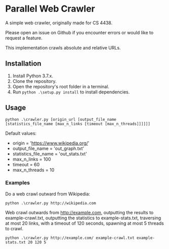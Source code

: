 # Parallel Web Crawler

A simple web crawler, originally made for CS 4438.

Please open an issue on Github if you encounter errors or would like to
request a feature.

This implementation crawls absolute and relative URLs.

## Installation
1. Install Python 3.7.x.
2. Clone the repository.
3. Open the repository's root folder in a terminal.
4. Run `python .\setup.py install` to install dependencies.

## Usage

`
python .\crawler.py [origin_url [output_file_name [statistics_file_name [max_n_links [timeout
[max_n_threads]]]]]]
`

Default values:
* origin = 'https://www.wikipedia.org/'
* output_file_name = 'out_graph.txt'
* statistics_file_name = 'out_stats.txt'
* max_n_links = 100
* timeout = 60
* max_n_threads = 10

### Examples

Do a web crawl outward from Wikipedia:

`python .\crawler.py http://wikipedia.com`

Web crawl outwards from http://example.com, outputting the results to
example-crawl.txt, outputting the statistics to example-stats.txt,
traversing at most 20 links, with a timeout of 120 seconds, spawning at
most 5 threads to crawl.

`python .\crawler.py http://example.com/ example-crawl.txt
example-stats.txt 20 120 5`
